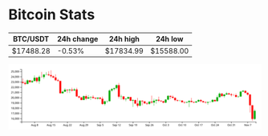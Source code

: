 # Bitcoin Stats

BTC/USDT|24h change|24h high|24h low|
|---|---|---|---|
|$17488.28|-0.53%|$17834.99|$15588.00|

<img src="./chart.svg">
